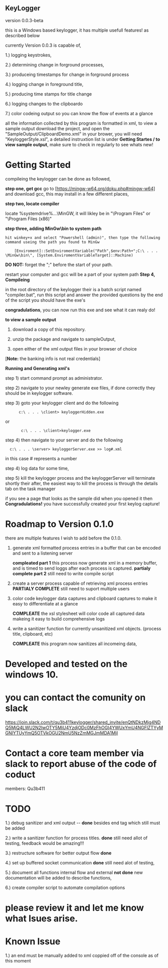 ## KeyLogger
 version 0.0.3-beta
 
 this is a Windows based keylogger, it has multiple usefull features! as described below

currently Version 0.0.3 is capable of,

1.) logging keystrokes, 

2.) determining change in forground processes, 

3.) produceing timestamps for change in forground process

4.) logging change in foreground title,

5.) producing time stamps for title change

6.) logging changes to the clipboardo

7.) color codeing output so you can know the flow of events at a glance 

all the information collected by this program is formatted in xml, to view a sample output download the project, and open the "SampleOutput/ClipboardDemo.xml" in your brower, you will need "KeyloggerStyle.xsl", a detailed instruxtion list is under **Getting Startes / to view sample output**, make sure to check in regularly to see whats new!

# Getting Started
  compileing the keylogger can be done as followed,
  
  **step one, get gcc**
   go to [https://mingw-w64.org/doku.php#mingw-w64] and download gcc, this may install in a few different places, 
   
  **step two, locate compiler**
      
   locate %systemdrive%\...\MinGW, it will likley be  in "\Program Files\" or "\Program Files (x86)\"
   
   **step three, adding MinGw\bin to system path**
   
   	hit winkey+x and select "Powershell (admin)", then type the following command useing the path you found to MinGw
		
		[Enviroment]::SetEnviromentVariable("Path",$env:Path+";C:\ . . . \MinGw\bin\", [System.EnviromentVariableTarget]::Machine)
		
 **DO NOT:** forget the ";" before the start of your path.
 
 restart your computer and gcc will be a part of your system path
 **Step 4, Compileing**
 
	
in the root directory of the keylogger their is a batch script named "compiler.bat", run this script and answer the provided questions
by the end of the script you should have the exe's
  
   
   **congradulations**, you can now run this exe and see what it can realy do!
   
   **to view a sample output**
  
  1) download a copy of this repository. 
  
  2) unzip the package and navigate to sampleOutput, 
  
  3)  open either of the xml output files in your browser of choice
  
  [**Note:** the banking info is not real credentials]
  
  **Running and Generating xml's**
  
  step 1) start command prompt as administrator.
  
  step 2) navigate to your newley generate exe files, if done correctly they should be in keylogger software.
  
  step 3) goto your keylogger client and do the following
   
          c:\ . . . \client> keyloggerHidden.exe 
         
   or
   
           c:\ . . . \client>keylogger.exe 
          
  step 4) then navigate to your server and do the following
  	  
	  c:\ . . . \server> keyloggerServer.exe >> log#.xml
	  
  in this case # represents a number
  
  step 4) log data for some time,
  
  step 5) kill the keylogger process and the keyloggerServer will terminate shortly their after, the easiest way to kill the process is through the details tab on the task manager
  
 if you see a page that looks as the sample did when you opened it then **Congradulations!** you have successfully created your first keylog capture!
 

# Roadmap to Version 0.1.0
 there are multiple features I wish to add before the 0.1.0.
 
 1) generate xml formatted process entries in a buffer that can be encoded and sent to a listening server
 	
	**compleated part 1** this process now generate xml in a memory buffer, and is timed to send loggs after each process is captured.
	**partialy complete part 2** still need to write compile script
	
 2) create a server process capable of retrieving xml process entries
 	**PARTIALY COMPLETE** still need to suport multiple users 
 
 3) color code keylogger data captures and clipboard captures to make it easy to differentiate at a glance
 
 	**COMPLEATE** the xsl stylesheet will color code all captured data makeing it easy to build comprehensive logs
 
 4) write a sanitizer function for currently unsanitized xml objects. (process title, clipboard, etc)
 
 	**COMPLEATE** this program now sanitizes all incomeing data, 
  
# Developed and tested on the windows 10.
# you can contact the comunity on slack

https://join.slack.com/t/qu3b411keylogger/shared_invite/enQtNDkzMjg4NDQ5MjQ4LWU2N2IwOTY5MjU4YzdjODc0MzFhOGI4YWUxYmU4NGFlZTYyMGNlYTUyYmQ5OTVkOGU2NmU5NzZmMGJmMDA1MjI

# Contact a core team member via slack to report abuse of the code of coduct
  members:
     Qu3b411

# TODO
  1.) debug sanitizer and xml output -- **done** besides end tag which still must be added
  
  2.) write a sanitizer function for process titles. **done** still need allot of testing, feedback would be amazing!!!
  
  3.) restructure software for better output flow **done**
  
  4.) set up buffered socket communication **done** still need alot of testing, 
  
  5.) document all functions internal flow and external **not done** new documentation will be added to describe functions,
  
  6.) create compiler script to automate compilation options
  
# please review it and let me know what Isues arise. 

# Known Issue
  1.) an end </KeyLoggerMetaData> must be manually added to xml coppied off of the console as of this moment
 

